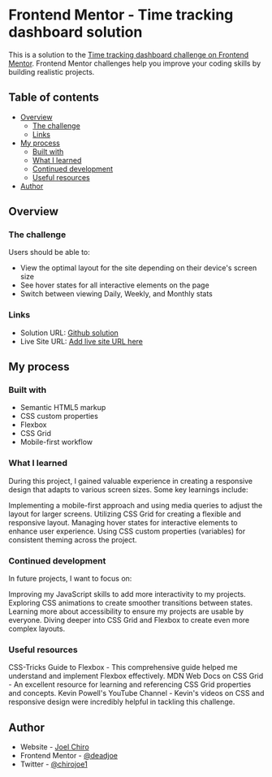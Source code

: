 # Frontend Mentor - Time tracking dashboard solution

This is a solution to the [Time tracking dashboard challenge on Frontend Mentor](https://www.frontendmentor.io/challenges/time-tracking-dashboard-UIQ7167Jw). Frontend Mentor challenges help you improve your coding skills by building realistic projects.

## Table of contents

- [Overview](#overview)
  - [The challenge](#the-challenge)
  - [Links](#links)
- [My process](#my-process)
  - [Built with](#built-with)
  - [What I learned](#what-i-learned)
  - [Continued development](#continued-development)
  - [Useful resources](#useful-resources)
- [Author](#author)

## Overview

### The challenge

Users should be able to:

- View the optimal layout for the site depending on their device's screen size
- See hover states for all interactive elements on the page
- Switch between viewing Daily, Weekly, and Monthly stats

### Links

- Solution URL: [Github solution](https://github.com/1deadjoe/time-tracking-dashboard.git)
- Live Site URL: [Add live site URL here](https://time-tracking-dashboard-neon-five.vercel.app/)

## My process

### Built with

- Semantic HTML5 markup
- CSS custom properties
- Flexbox
- CSS Grid
- Mobile-first workflow

### What I learned

During this project, I gained valuable experience in creating a responsive design that adapts to various screen sizes. Some key learnings include:

Implementing a mobile-first approach and using media queries to adjust the layout for larger screens.
Utilizing CSS Grid for creating a flexible and responsive layout.
Managing hover states for interactive elements to enhance user experience.
Using CSS custom properties (variables) for consistent theming across the project.

### Continued development

In future projects, I want to focus on:

Improving my JavaScript skills to add more interactivity to my projects.
Exploring CSS animations to create smoother transitions between states.
Learning more about accessibility to ensure my projects are usable by everyone.
Diving deeper into CSS Grid and Flexbox to create even more complex layouts.

### Useful resources

CSS-Tricks Guide to Flexbox - This comprehensive guide helped me understand and implement Flexbox effectively.
MDN Web Docs on CSS Grid - An excellent resource for learning and referencing CSS Grid properties and concepts.
Kevin Powell's YouTube Channel - Kevin's videos on CSS and responsive design were incredibly helpful in tackling this challenge.

## Author

- Website - [Joel Chiro](https://social-profiles-link.vercel.app/)
- Frontend Mentor - [@deadjoe](https://www.frontendmentor.io/profile/deadjoe)
- Twitter - [@chirojoe1](https://www.twitter.com/chirojoe1)
